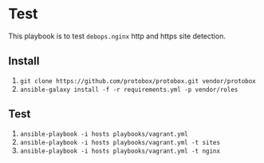 # Test

This playbook is to test `debops.nginx` http and https site detection.

## Install

1. `git clone https://github.com/protobox/protobox.git vendor/protobox`
1. `ansible-galaxy install -f -r requirements.yml -p vendor/roles`

## Test

1. `ansible-playbook -i hosts playbooks/vagrant.yml`
1. `ansible-playbook -i hosts playbooks/vagrant.yml -t sites`
1. `ansible-playbook -i hosts playbooks/vagrant.yml -t nginx`
